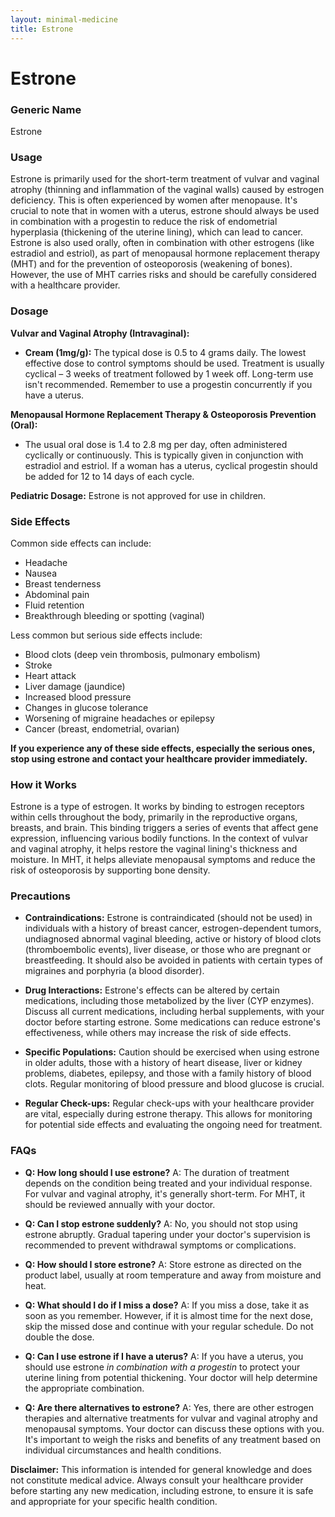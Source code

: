 ```yaml
---
layout: minimal-medicine
title: Estrone
---
```


# Estrone
### Generic Name
Estrone

### Usage
Estrone is primarily used for the short-term treatment of vulvar and vaginal atrophy (thinning and inflammation of the vaginal walls) caused by estrogen deficiency.  This is often experienced by women after menopause.  It's crucial to note that in women with a uterus, estrone should always be used in combination with a progestin to reduce the risk of endometrial hyperplasia (thickening of the uterine lining), which can lead to cancer.  Estrone is also used orally, often in combination with other estrogens (like estradiol and estriol), as part of menopausal hormone replacement therapy (MHT) and for the prevention of osteoporosis (weakening of bones).  However, the use of MHT carries risks and should be carefully considered with a healthcare provider.

### Dosage

**Vulvar and Vaginal Atrophy (Intravaginal):**

* **Cream (1mg/g):**  The typical dose is 0.5 to 4 grams daily.  The lowest effective dose to control symptoms should be used. Treatment is usually cyclical – 3 weeks of treatment followed by 1 week off.  Long-term use isn't recommended.  Remember to use a progestin concurrently if you have a uterus.

**Menopausal Hormone Replacement Therapy & Osteoporosis Prevention (Oral):**

* The usual oral dose is 1.4 to 2.8 mg per day, often administered cyclically or continuously. This is typically given in conjunction with estradiol and estriol.  If a woman has a uterus, cyclical progestin should be added for 12 to 14 days of each cycle.

**Pediatric Dosage:**  Estrone is not approved for use in children.


### Side Effects

Common side effects can include:

* Headache
* Nausea
* Breast tenderness
* Abdominal pain
* Fluid retention
* Breakthrough bleeding or spotting (vaginal)


Less common but serious side effects include:

* Blood clots (deep vein thrombosis, pulmonary embolism)
* Stroke
* Heart attack
* Liver damage (jaundice)
* Increased blood pressure
* Changes in glucose tolerance
* Worsening of migraine headaches or epilepsy
* Cancer (breast, endometrial, ovarian)


**If you experience any of these side effects, especially the serious ones, stop using estrone and contact your healthcare provider immediately.**

### How it Works
Estrone is a type of estrogen.  It works by binding to estrogen receptors within cells throughout the body, primarily in the reproductive organs, breasts, and brain. This binding triggers a series of events that affect gene expression, influencing various bodily functions.  In the context of vulvar and vaginal atrophy, it helps restore the vaginal lining's thickness and moisture.  In MHT, it helps alleviate menopausal symptoms and reduce the risk of osteoporosis by supporting bone density.

### Precautions

* **Contraindications:** Estrone is contraindicated (should not be used) in individuals with a history of breast cancer, estrogen-dependent tumors, undiagnosed abnormal vaginal bleeding, active or history of blood clots (thromboembolic events), liver disease,  or those who are pregnant or breastfeeding.  It should also be avoided in patients with certain types of migraines and porphyria (a blood disorder).

* **Drug Interactions:**  Estrone's effects can be altered by certain medications, including those metabolized by the liver (CYP enzymes).  Discuss all current medications, including herbal supplements, with your doctor before starting estrone.  Some medications can reduce estrone's effectiveness, while others may increase the risk of side effects.

* **Specific Populations:**  Caution should be exercised when using estrone in older adults, those with a history of heart disease, liver or kidney problems, diabetes, epilepsy, and those with a family history of blood clots.  Regular monitoring of blood pressure and blood glucose is crucial.

* **Regular Check-ups:**  Regular check-ups with your healthcare provider are vital, especially during estrone therapy.  This allows for monitoring for potential side effects and evaluating the ongoing need for treatment.


### FAQs

* **Q: How long should I use estrone?** A: The duration of treatment depends on the condition being treated and your individual response.  For vulvar and vaginal atrophy, it's generally short-term.  For MHT, it should be reviewed annually with your doctor.

* **Q: Can I stop estrone suddenly?** A: No, you should not stop using estrone abruptly.  Gradual tapering under your doctor's supervision is recommended to prevent withdrawal symptoms or complications.

* **Q: How should I store estrone?** A: Store estrone as directed on the product label, usually at room temperature and away from moisture and heat.

* **Q: What should I do if I miss a dose?** A: If you miss a dose, take it as soon as you remember.  However, if it is almost time for the next dose, skip the missed dose and continue with your regular schedule. Do not double the dose.

* **Q:  Can I use estrone if I have a uterus?** A: If you have a uterus, you should use estrone *in combination with a progestin* to protect your uterine lining from potential thickening. Your doctor will help determine the appropriate combination.

* **Q: Are there alternatives to estrone?** A: Yes, there are other estrogen therapies and alternative treatments for vulvar and vaginal atrophy and menopausal symptoms. Your doctor can discuss these options with you.  It's important to weigh the risks and benefits of any treatment based on individual circumstances and health conditions.


**Disclaimer:**  This information is intended for general knowledge and does not constitute medical advice.  Always consult your healthcare provider before starting any new medication, including estrone, to ensure it is safe and appropriate for your specific health condition.
